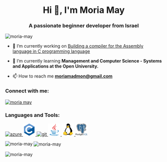 <h1 align="center">Hi 👋, I'm Moria May</h1>
<h3 align="center">A passionate beginner developer from Israel</h3>

<p align="left"> <img src="https://komarev.com/ghpvc/?username=moria-may&label=Profile%20views&color=0e75b6&style=flat" alt="moria-may" /> </p>

- 🔭 I’m currently working on [Building a compiler for the Assembly language in C programming language](https://github.com/Moria-May/Compiler_C)

- 🌱 I’m currently learning **Management and Computer Science - Systems and Applications at the Open University.**

- 📫 How to reach me **moriamadmon@gmail.com**

<h3 align="left">Connect with me:</h3>
<p align="left">
<a href="https://linkedin.com/in/moria may" target="blank"><img align="center" src="https://raw.githubusercontent.com/rahuldkjain/github-profile-readme-generator/master/src/images/icons/Social/linked-in-alt.svg" alt="moria may" height="30" width="40" /></a>
</p>

<h3 align="left">Languages and Tools:</h3>
<p align="left"> <a href="https://azure.microsoft.com/en-in/" target="_blank" rel="noreferrer"> <img src="https://www.vectorlogo.zone/logos/microsoft_azure/microsoft_azure-icon.svg" alt="azure" width="40" height="40"/> </a> <a href="https://www.cprogramming.com/" target="_blank" rel="noreferrer"> <img src="https://raw.githubusercontent.com/devicons/devicon/master/icons/c/c-original.svg" alt="c" width="40" height="40"/> </a> <a href="https://git-scm.com/" target="_blank" rel="noreferrer"> <img src="https://www.vectorlogo.zone/logos/git-scm/git-scm-icon.svg" alt="git" width="40" height="40"/> </a> <a href="https://www.java.com" target="_blank" rel="noreferrer"> <img src="https://raw.githubusercontent.com/devicons/devicon/master/icons/java/java-original.svg" alt="java" width="40" height="40"/> </a> <a href="https://www.linux.org/" target="_blank" rel="noreferrer"> <img src="https://raw.githubusercontent.com/devicons/devicon/master/icons/linux/linux-original.svg" alt="linux" width="40" height="40"/> </a> <a href="https://www.postgresql.org" target="_blank" rel="noreferrer"> <img src="https://raw.githubusercontent.com/devicons/devicon/master/icons/postgresql/postgresql-original-wordmark.svg" alt="postgresql" width="40" height="40"/> </a> </p>

<p><img align="left" src="https://github-readme-stats.vercel.app/api/top-langs?username=moria-may&show_icons=true&locale=en&layout=compact" alt="moria-may" /></p>

<p>&nbsp;<img align="center" src="https://github-readme-stats.vercel.app/api?username=moria-may&show_icons=true&locale=en" alt="moria-may" /></p>

<p><img align="center" src="https://github-readme-streak-stats.herokuapp.com/?user=moria-may&" alt="moria-may" /></p>
